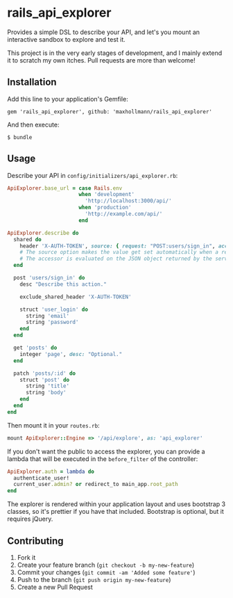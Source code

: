 # rails_api_explorer

Provides a simple DSL to describe your API, and let's you mount an interactive sandbox to explore and test it.

This project is in the very early stages of development, and I mainly extend it to scratch my own itches.
Pull requests are more than welcome!

## Installation

Add this line to your application's Gemfile:

    gem 'rails_api_explorer', github: 'maxhollmann/rails_api_explorer'

And then execute:

    $ bundle

## Usage

Describe your API in `config/initializers/api_explorer.rb`:

```ruby
ApiExplorer.base_url = case Rails.env
                       when 'development'
                         'http://localhost:3000/api/'
                       when 'production'
                         'http://example.com/api/'
                       end

ApiExplorer.describe do
  shared do
    header 'X-AUTH-TOKEN', source: { request: "POST:users/sign_in", accessor: "['auth_token']"}
    # The source option makes the value get set automatically when a request to the given url succeeds.
    # The accessor is evaluated on the JSON object returned by the server.
  end

  post 'users/sign_in' do
    desc "Describe this action."

    exclude_shared_header 'X-AUTH-TOKEN'

    struct 'user_login' do
      string 'email'
      string 'password'
    end
  end

  get 'posts' do
    integer 'page', desc: "Optional."
  end

  patch 'posts/:id' do
    struct 'post' do
      string 'title'
      string 'body'
    end
  end
end
```

Then mount it in your `routes.rb`:

```ruby
mount ApiExplorer::Engine => '/api/explore', as: 'api_explorer'
```


If you don't want the public to access the explorer, you can provide a lambda that will be executed in the `before_filter` of the controller:

```ruby
ApiExplorer.auth = lambda do
  authenticate_user!
  current_user.admin? or redirect_to main_app.root_path
end
```

The explorer is rendered within your application layout and uses bootstrap 3 classes, so it's prettier if you have that included.
Bootstrap is optional, but it requires jQuery.

## Contributing

1. Fork it
2. Create your feature branch (`git checkout -b my-new-feature`)
3. Commit your changes (`git commit -am 'Added some feature'`)
4. Push to the branch (`git push origin my-new-feature`)
5. Create a new Pull Request
